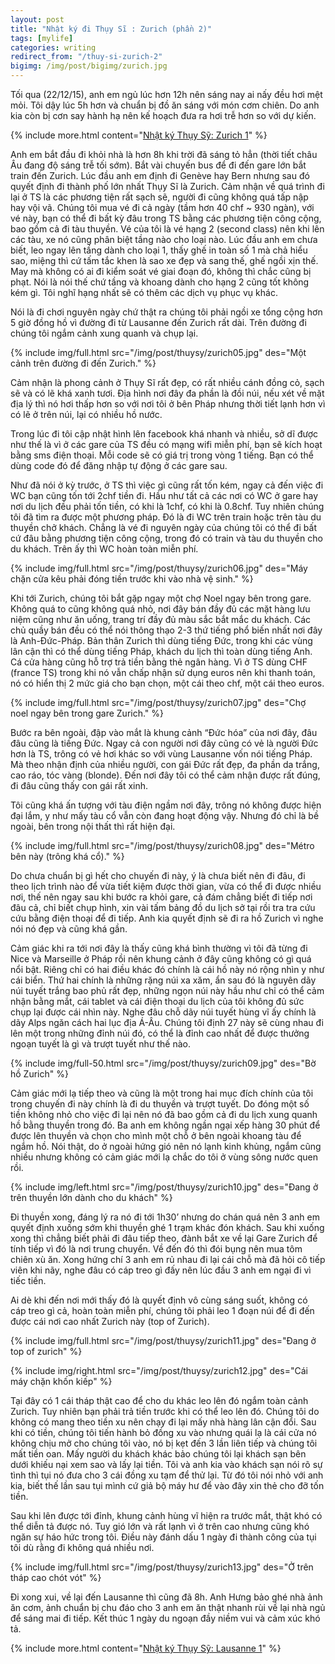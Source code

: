 ```yaml
---
layout: post
title: "Nhật ký đi Thụy Sĩ : Zurich (phần 2)"
tags: [mylife]
categories: writing
redirect_from: "/thuy-si-zurich-2"
bigimg: /img/post/bigimg/zurich.jpg
---
```


Tối qua (22/12/15), anh em ngủ lúc hơn 12h nên sáng nay ai nấy đều hơi mệt mỏi. Tôi dậy lúc 5h hơn và chuẩn bị đồ ăn sáng với món cơm chiên. Do anh kia còn bị cơn say hành hạ nên kế hoạch đưa ra hơi trễ hơn so với dự kiến.

{% include more.html content="[Nhật ký Thụy Sỹ: Zurich 1](/writing/thuy-si-zurich-1)" %}

Anh em bắt đầu đi khỏi nhà là hơn 8h khi trời đã sáng tỏ hẳn (thời tiết châu Âu đang độ sáng trễ tối sớm). Bắt vài chuyến bus để đi đến gare lớn bắt train đến Zurich. Lúc đầu anh em định đi Genève hay Bern nhưng sau đó quyết định đi thành phố lớn nhất Thụy Sĩ là Zurich. Cảm nhận về quá trình đi lại ở TS là các phương tiện rất sạch sẽ, người đi cũng không quá tấp nập hay vội vã. Chúng tôi mua vé đi cả ngày (tầm hơn 40 chf ~ 930 ngàn), với vé này, bạn có thể đi bất kỳ đâu trong TS bằng các phương tiện công cộng, bao gồm cả đi tàu thuyền. Vé của tôi là vé hạng 2 (second class) nên khi lên các tàu, xe nó cũng phân biệt tầng nào cho loại nào. Lúc đầu anh em chưa biết, leo ngay lên tầng dành cho loại 1, thấy ghế in toàn số 1 mà chả hiểu sao, miệng thì cứ tấm tắc khen là sao xe đẹp và sang thế, ghế ngồi xịn thế. May mà không có ai đi kiểm soát vé giai đoạn đó, không thì chắc cũng bị phạt. Nói là nói thế chứ tầng và khoang dành cho hạng 2 cũng tốt không kém gì. Tôi nghĩ hạng nhất sẽ có thêm các dịch vụ phục vụ khác.

Nói là đi chơi nguyên ngày chứ thật ra chúng tôi phải ngồi xe tổng cộng hơn 5 giờ đồng hồ vì đường đi từ Lausanne đến Zurich rất dài. Trên đường đi chúng tôi ngắm cảnh xung quanh và chụp lại.

{% include img/full.html src="/img/post/thuysy/zurich05.jpg" des="Một cảnh trên đường đi đến Zurich." %}

Cảm nhận là phong cảnh ở Thụy Sĩ rất đẹp, có rất nhiều cánh đồng cỏ, sạch sẽ và có lẽ khá xanh tươi. Địa hình nơi đây đa phần là đồi núi, nếu xét về mặt địa lý thì nó hơi thấp hơn so với nơi tôi ở bên Pháp nhưng thời tiết lạnh hơn vì có lẽ ở trên núi, lại có nhiều hồ nước.

Trong lúc đi tôi cập nhật hình lên facebook khá nhanh và nhiều, sở dĩ được như thế là vì ở các gare của TS đều có mạng wifi miễn phí, bạn sẽ kích hoạt bằng sms điện thoại. Mỗi code sẽ có giá trị trong vòng 1 tiếng. Bạn có thể dùng code đó để đăng nhập tự động ở các gare sau.

Như đã nói ở kỳ trước, ở TS thì việc gì cũng rất tốn kém, ngay cả đến việc đi WC bạn cũng tốn tới 2chf tiền đi. Hầu như tất cả các nơi có WC ở gare hay nơi du lịch đều phải tốn tiền, có khi là 1chf, có khi là 0.8chf. Tuy nhiên chúng tôi đã tìm ra được một phương pháp. Đó là đi WC trên train hoặc trên tàu du thuyền chở khách. Chẳng là vé đi nguyên ngày của chúng tôi có thể đi bất cứ đâu bằng phương tiện công cộng, trong đó có train và tàu du thuyền cho du khách. Trên ấy thì WC hoàn toàn miễn phí.

{% include img/full.html src="/img/post/thuysy/zurich06.jpg" des="Máy chặn cửa kêu phải đóng tiền trước khi vào nhà vệ sinh." %}

Khi tới Zurich, chúng tôi bắt gặp ngay một chợ Noel ngay bên trong gare. Không quá to cũng không quá nhỏ, nơi đây bán đầy đủ các mặt hàng lưu niệm cũng như ăn uống, trang trí đầy đủ màu sắc bắt mắc du khách. Các chủ quầy bán đều có thể nói thông thạo 2-3 thứ tiếng phổ biến nhất nơi đây là Anh-Đức-Pháp. Bản thân Zurich thì dùng tiếng Đức, trong khi các vùng lân cận thì có thể dùng tiếng Pháp, khách du lịch thì toàn dùng tiếng Anh. Cá cửa hàng cũng hỗ trợ trả tiền bằng thẻ ngân hàng. Vì ở TS dùng CHF (france TS) trong khi nó vẫn chấp nhận sử dụng euros nên khi thanh toán, nó có hiển thị 2 mức giá cho bạn chọn, một cái theo chf, một cái theo euros.

{% include img/full.html src="/img/post/thuysy/zurich07.jpg" des="Chợ noel ngay bên trong gare Zurich." %}

Bước ra bên ngoài, đập vào mắt là khung cảnh “Đức hóa” của nơi đây, đâu đâu cũng là tiếng Đức. Ngay cả con người nơi đây cũng có vẻ là người Đức hơn là TS, trông có vẻ hơi khác so với vùng Lausanne vốn nói tiếng Pháp. Mà theo nhận định của nhiều người, con gái Đức rất đẹp, đa phần da trắng, cao ráo, tóc vàng (blonde). Đến nơi đây tôi có thể cảm nhận được rất đúng, đi đâu cũng thấy con gái rất xinh.

Tôi cũng khá ấn tượng với tàu điện ngầm nơi đây, trông nó không được hiện đại lắm, y như mấy tàu cổ vẫn còn đang hoạt động vậy. Nhưng đó chỉ là bề ngoài, bên trong nội thất thì rất hiện đại.

{% include img/full.html src="/img/post/thuysy/zurich08.jpg" des="Métro bên này (trông khá cổ)." %}

Do chưa chuẩn bị gì hết cho chuyến đi này, ý là chưa biết nên đi đâu, đi theo lịch trình nào để vừa tiết kiệm được thời gian, vừa có thể đi được nhiều nơi, thế nên ngay sau khi bước ra khỏi gare, cả đám chẳng biết đi tiếp nơi đâu cả, chỉ biết chụp hình, xin vài tấm bảng đồ du lịch sở tại rồi tra tra cứu cứu bằng điện thoại để đi tiếp. Anh kia quyết định sẽ đi ra hồ Zurich vì nghe nói nó đẹp và cũng khá gần.

Cảm giác khi ra tới nơi đây là thấy cũng khá bình thường vì tôi đã từng đi Nice và Marseille ở Pháp rồi nên khung cảnh ở đây cũng không có gì quá nổi bật. Riêng chỉ có hai điều khác đó chính là cái hồ này nó rộng nhìn y như cái biển. Thứ hai chính là những rặng núi xa xăm, ẩn sau đó là nguyên dãy núi tuyết trắng bao phủ rất đẹp, những ngọn núi này hầu như chỉ có thể cảm nhận bằng mắt, cái tablet và cái điện thoại du lịch của tôi không đủ sức chụp lại được cái nhìn này. Nghe đâu chỗ dãy núi tuyết hùng vĩ ấy chính là dãy Alps ngăn cách hai lục địa Á-Âu. Chúng tôi định 27 này sẽ cùng nhau đi lên một trong những đỉnh núi đó, có thể là đỉnh cao nhất để được thưởng ngoạn tuyết là gì và trượt tuyết như thế nào.

{% include img/full-50.html src="/img/post/thuysy/zurich09.jpg" des="Bờ hồ Zurich" %}

Cảm giác mới lạ tiếp theo và cũng là một trong hai mục đích chính của tôi trong chuyến đi này chính là đi du thuyền và trượt tuyết. Do đóng một số tiền không nhỏ cho việc đi lại nên nó đã bao gồm cả đi du lịch xung quanh hồ bằng thuyền trong đó. Ba anh em không ngần ngại xếp hàng 30 phút để được lên thuyền và chọn cho mình một chỗ ở bên ngoài khoang tàu để ngắm hồ. Nói thật, do ở ngoài hứng gió nên nó lạnh kinh khủng, ngắm cũng nhiều nhưng không có cảm giác mới lạ chắc do tôi ở vùng sông nước quen rồi.

{% include img/left.html src="/img/post/thuysy/zurich10.jpg" des="Đang ở trên thuyền lớn dành cho du khách" %}

Đi thuyền xong, đáng lý ra nó đi tới 1h30’ nhưng do chán quá nên 3 anh em quyết định xuống sớm khi thuyền ghé 1 trạm khác đón khách. Sau khi xuống xong thì chẳng biết phải đi đâu tiếp theo, đành bắt xe về lại Gare Zurich để tính tiếp vì đó là nơi trung chuyển. Về đến đó thì đói bụng nên mua tôm chiên xù ăn. Xong hứng chí 3 anh em rủ nhau đi lại cái chỗ mà đã hỏi cô tiếp viên khi nãy, nghe đâu có cáp treo gì đấy nên lúc đầu 3 anh em ngại đi vì tiếc tiền.

Ai dè khi đến nơi mới thấy đó là quyết định vô cùng sáng suốt, không có cáp treo gì cả, hoàn toàn miễn phí, chúng tôi phải leo 1 đoạn núi để đi đến được cái nơi cao nhất Zurich này (top of Zurich). 

{% include img/full.html src="/img/post/thuysy/zurich11.jpg" des="Đang ở top of zurich" %}

{% include img/right.html src="/img/post/thuysy/zurich12.jpg" des="Cái máy chặn khốn kiếp" %}

Tại đây có 1 cái tháp thật cao để cho du khác leo lên đó ngắm toàn cảnh Zurich. Tuy nhiên bạn phải trả tiền trước khi có thể leo lên đó. Chúng tôi do không có mang theo tiền xu nên chạy đi lại mấy nhà hàng lân cận đổi. Sau khi có tiền, chúng tôi tiến hành bỏ đồng xu vào nhưng quái lạ là cái cửa nó không chịu mở cho chúng tôi vào, nó bị kẹt đến 3 lần liên tiếp và chúng tôi mất tiền oan. Mấy người du khách khác bảo chúng tôi lại khách sạn bên dưới khiếu nại xem sao và lấy lại tiền. Tôi và anh kia vào khách sạn nói rõ sự tình thì tụi nó đưa cho 3 cái đồng xu tạm để thử lại. Từ đó tôi nói nhỏ với anh kia, biết thế lần sau tụi mình cứ giả bộ máy hư để vào đây xin thẻ cho đỡ tốn tiền.

Sau khi lên được tới đỉnh, khung cảnh hùng vĩ hiện ra trước mắt, thật khó có thể diễn tả được nó. Tuy gió lớn và rất lạnh vì ở trên cao nhưng cũng khó ngăn sự háo hức trong tôi. Điều này đánh dấu 1 ngày đi thành công của tụi tôi dù rằng đi không quá nhiều nơi.

{% include img/full.html src="/img/post/thuysy/zurich13.jpg" des="Ở trên tháp cao chót vót" %}

Đi xong xui, về lại đến Lausanne thì cũng đã 8h. Anh Hưng bảo ghé nhà ảnh ăn cơm, ảnh chuẩn bị chu đáo cho 3 anh em ăn thật nhanh rùi về lại nhà ngủ để sáng mai đi tiếp. Kết thúc 1 ngày du ngoạn đầy niềm vui và cảm xúc khó tả.

{% include more.html content="[Nhật ký Thụy Sỹ: Lausanne 1](/writing/thuy-si-lausanne-1)" %}
